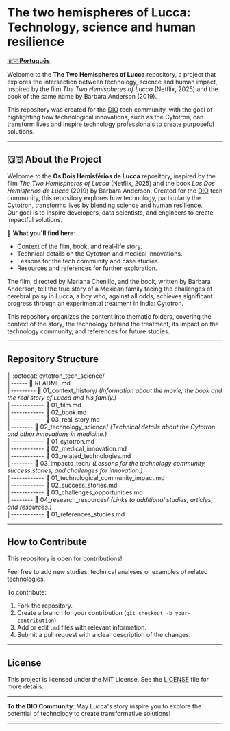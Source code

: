 # The two hemispheres of Lucca: Technology, science and human resilience

[🇧🇷 **Português**](https://github.com/fzanneti/cytotron_tech_science/blob/main/README_pt.md)

Welcome to the **The Two Hemispheres of Lucca** repository, a project that explores the intersection between technology, science and human impact, inspired by the film *The Two Hemispheres of Lucca* (Netflix, 2025) and the book of the same name by Bárbara Anderson (2019).

This repository was created for the [DIO](https://www.dio.me/) tech community, with the goal of highlighting how technological innovations, such as the Cytotron, can transform lives and inspire technology professionals to create purposeful solutions.

---

## 🇬🇧 About the Project

Welcome to the **Os Dois Hemisférios de Lucca** repository, inspired by the film *The Two Hemispheres of Lucca* (Netflix, 2025) and the book *Los Dos Hemisferios de Lucca* (2019) by Bárbara Anderson. Created for the [DIO](https://www.dio.me/) tech community, this repository explores how technology, particularly the Cytotron, transforms lives by blending science and human resilience.  
Our goal is to inspire developers, data scientists, and engineers to create impactful solutions.

📖 **What you'll find here**:
- Context of the film, book, and real-life story.
- Technical details on the Cytotron and medical innovations.
- Lessons for the tech community and case studies.
- Resources and references for further exploration.

The film, directed by Mariana Chenillo, and the book, written by Bárbara Anderson, tell the true story of a Mexican family facing the challenges of cerebral palsy in Lucca, a boy who, against all odds, achieves significant progress through an experimental treatment in India: Cytotron.

This repository organizes the content into thematic folders, covering the context of the story, the technology behind the treatment, its impact on the technology community, and references for future studies.

---

## Repository Structure

│ :octocat: cytotron_tech_science/   
│------ :page_with_curl: README.md   
│--------- :file_folder: 01_context_history/ *(Information about the movie, the book and the real story of Lucca and his family.)*   
│------------ :page_with_curl: 01_film.md   
│------------ :page_with_curl: 02_book.md   
│------------ :page_with_curl: 03_real_story.md   
│-------- :file_folder: 02_technology_science/ *(Technical details about the Cytotron and other innovations in medicine.)*   
│------------ :page_with_curl: 01_cytotron.md  
│------------ :page_with_curl: 02_medical_innovation.md   
│------------ :page_with_curl: 03_related_technologies.md   
│-------- :file_folder: 03_impacto_tech/ *(Lessons for the technology community, success stories, and challenges for innovation.)*   
│------------ :page_with_curl: 01_technological_community_impact.md   
│------------ :page_with_curl: 02_success_stories.md   
│------------ :page_with_curl: 03_challenges_opportunities.md   
│-------- :file_folder: 04_research_resources/ *(Links to additional studies, articles, and resources.)*   
│------------ :page_with_curl: 01_references_studies.md  

---

## How to Contribute

This repository is open for contributions!

Feel free to add new studies, technical analyses or examples of related technologies.

To contribute:
1. Fork the repository.
2. Create a branch for your contribution (`git checkout -b your-contribution`).
3. Add or edit `.md` files with relevant information.
4. Submit a pull request with a clear description of the changes.

---

## License

This project is licensed under the MIT License. See the [LICENSE](https://github.com/fzanneti/cytotron_tech_science/blob/main/LICENSE) file for more details.

---

**To the DIO Community**: May Lucca's story inspire you to explore the potential of technology to create transformative solutions!

---
